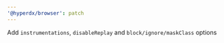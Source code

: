 ```yaml
---
'@hyperdx/browser': patch
---
```


Add `instrumentations`, `disableReplay` and `block/ignore/maskClass` options
